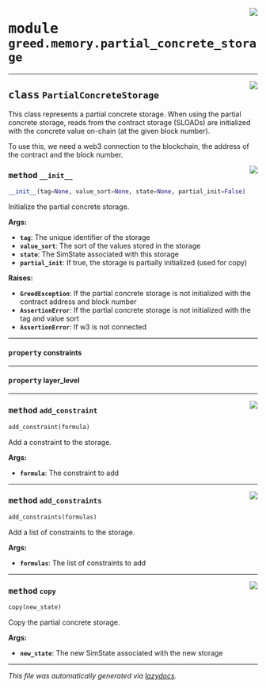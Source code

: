 <!-- markdownlint-disable -->

<a href="https://github.com/ucsb-seclab/greed/tree/main/greed/memory/partial_concrete_storage.py#L0"><img align="right" style="float:right;" src="https://img.shields.io/badge/-source-cccccc?style=flat-square"></a>

# <kbd>module</kbd> `greed.memory.partial_concrete_storage`






---

<a href="https://github.com/ucsb-seclab/greed/tree/main/greed/memory/partial_concrete_storage.py#L14"><img align="right" style="float:right;" src="https://img.shields.io/badge/-source-cccccc?style=flat-square"></a>

## <kbd>class</kbd> `PartialConcreteStorage`
This class represents a partial concrete storage. When using the partial concrete storage, reads from the contract storage (SLOADs) are initialized with the concrete value on-chain (at the given block number). 

To use this, we need a web3 connection to the blockchain, the address of the contract and the block number. 

<a href="https://github.com/ucsb-seclab/greed/tree/main/greed/memory/partial_concrete_storage.py#L25"><img align="right" style="float:right;" src="https://img.shields.io/badge/-source-cccccc?style=flat-square"></a>

### <kbd>method</kbd> `__init__`

```python
__init__(tag=None, value_sort=None, state=None, partial_init=False)
```

Initialize the partial concrete storage. 

**Args:**
 
 - <b>`tag`</b>:  The unique identifier of the storage 
 - <b>`value_sort`</b>:  The sort of the values stored in the storage 
 - <b>`state`</b>:  The SimState associated with this storage 
 - <b>`partial_init`</b>:  If true, the storage is partially initialized (used for copy) 

**Raises:**
 
 - <b>`GreedException`</b>:  If the partial concrete storage is not initialized with the contract address and block number 
 - <b>`AssertionError`</b>:  If the partial concrete storage is not initialized with the tag and value sort 
 - <b>`AssertionError`</b>:  If w3 is not connected 


---

#### <kbd>property</kbd> constraints





---

#### <kbd>property</kbd> layer_level







---

<a href="https://github.com/ucsb-seclab/greed/tree/main/greed/memory/partial_concrete_storage.py#L73"><img align="right" style="float:right;" src="https://img.shields.io/badge/-source-cccccc?style=flat-square"></a>

### <kbd>method</kbd> `add_constraint`

```python
add_constraint(formula)
```

Add a constraint to the storage. 

**Args:**
 
 - <b>`formula`</b>:  The constraint to add 

---

<a href="https://github.com/ucsb-seclab/greed/tree/main/greed/memory/partial_concrete_storage.py#L81"><img align="right" style="float:right;" src="https://img.shields.io/badge/-source-cccccc?style=flat-square"></a>

### <kbd>method</kbd> `add_constraints`

```python
add_constraints(formulas)
```

Add a list of constraints to the storage. 

**Args:**
 
 - <b>`formulas`</b>:  The list of constraints to add 

---

<a href="https://github.com/ucsb-seclab/greed/tree/main/greed/memory/partial_concrete_storage.py#L155"><img align="right" style="float:right;" src="https://img.shields.io/badge/-source-cccccc?style=flat-square"></a>

### <kbd>method</kbd> `copy`

```python
copy(new_state)
```

Copy the partial concrete storage. 

**Args:**
 
 - <b>`new_state`</b>:  The new SimState associated with the new storage 




---

_This file was automatically generated via [lazydocs](https://github.com/ml-tooling/lazydocs)._
